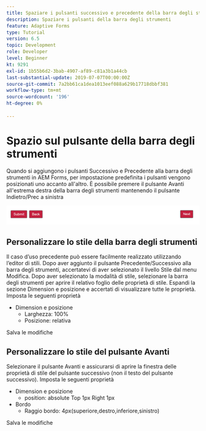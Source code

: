 ```yaml
---
title: Spaziare i pulsanti successivo e precedente della barra degli strumenti
description: Spaziare i pulsanti della barra degli strumenti
feature: Adaptive Forms
type: Tutorial
version: 6.5
topic: Development
role: Developer
level: Beginner
kt: 9291
exl-id: 1b55b6d2-3bab-4907-af89-c81a3b1a44cb
last-substantial-update: 2019-07-07T00:00:00Z
source-git-commit: 7a2bb61ca1dea1013eef088a629b17718dbbf381
workflow-type: tm+mt
source-wordcount: '196'
ht-degree: 0%

---
```


# Spazio sul pulsante della barra degli strumenti

Quando si aggiungono i pulsanti Successivo e Precedente alla barra degli strumenti in AEM Forms, per impostazione predefinita i pulsanti vengono posizionati uno accanto all&#39;altro. È possibile premere il pulsante Avanti all&#39;estrema destra della barra degli strumenti mantenendo il pulsante Indietro/Prec a sinistra

![spaziatura barra degli strumenti](assets/toolbar-spacing.png)


## Personalizzare lo stile della barra degli strumenti

Il caso d’uso precedente può essere facilmente realizzato utilizzando l’editor di stili. Dopo aver aggiunto il pulsante Precedente/Successivo alla barra degli strumenti, accertatevi di aver selezionato il livello Stile dal menu Modifica. Dopo aver selezionato la modalità di stile, selezionare la barra degli strumenti per aprire il relativo foglio delle proprietà di stile. Espandi la sezione Dimension e posizione e accertati di visualizzare tutte le proprietà. Imposta le seguenti proprietà
* Dimension e posizione
   * Larghezza: 100%
   * Posizione: relativa

Salva le modifiche

## Personalizzare lo stile del pulsante Avanti

Selezionare il pulsante Avanti e assicurarsi di aprire la finestra delle proprietà di stile del pulsante successivo (non il testo del pulsante successivo). Imposta le seguenti proprietà
* Dimension e posizione
   * position: absolute Top 1px Right 1px
* Bordo
   * Raggio bordo: 4px(superiore,destro,inferiore,sinistro)

Salva le modifiche
